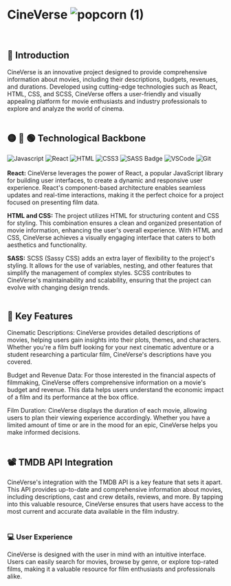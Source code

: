# CineVerse ![popcorn (1)](https://github.com/giovaniavila/CineVerse/assets/112128418/bde61d21-9d5a-48fc-8d82-1e65df8f678f)

<br>


## :pushpin: Introduction
CineVerse is an innovative project designed to provide comprehensive information about movies, including their descriptions, budgets, revenues, and durations. Developed using cutting-edge technologies such as React, HTML, CSS, and SCSS, CineVerse offers a user-friendly and visually appealing platform for movie enthusiasts and industry professionals to explore and analyze the world of cinema.
<br>
<br>

## :yellow_circle: :red_circle: :green_circle: Technological Backbone  

![Javascript](https://img.shields.io/badge/Javascript-F0DB4F?style=for-the-badge&labelColor=black&logo=javascript&logoColor=F0DB4F) ![React](https://img.shields.io/badge/-React-61DBFB?style=for-the-badge&labelColor=black&logo=react&logoColor=61DBFB) ![HTML](https://img.shields.io/badge/HTML5-E34F26?style=for-the-badge&logo=html5&logoColor=white) ![CSS3](https://img.shields.io/badge/CSS3-1572B6?style=for-the-badge&logo=css3&logoColor=white) ![SASS Badge](https://img.shields.io/badge/Sass-CC6699?style=for-the-badge&logo=sass&logoColor=white) ![VSCode](https://img.shields.io/badge/Visual_Studio-0078d7?style=for-the-badge&logo=visual%20studio&logoColor=white) ![Git](https://img.shields.io/badge/Git-F05032?style=for-the-badge&logo=git&logoColor=white)
<br>       
<strong>React:</strong> CineVerse leverages the power of React, a popular JavaScript library for building user interfaces, to create a dynamic and responsive user experience. React's component-based architecture enables seamless updates and real-time interactions, making it the perfect choice for a project focused on presenting film data. <br>

<strong>HTML and CSS:</strong> The project utilizes HTML for structuring content and CSS for styling. This combination ensures a clean and organized presentation of movie information, enhancing the user's overall experience. With HTML and CSS, CineVerse achieves a visually engaging interface that caters to both aesthetics and functionality. <br>

<strong>SASS:</strong> SCSS (Sassy CSS) adds an extra layer of flexibility to the project's styling. It allows for the use of variables, nesting, and other features that simplify the management of complex styles. SCSS contributes to CineVerse's maintainability and scalability, ensuring that the project can evolve with changing design trends.
<br>
<br>

## :key: Key Features

Cinematic Descriptions: CineVerse provides detailed descriptions of movies, helping users gain insights into their plots, themes, and characters. Whether you're a film buff looking for your next cinematic adventure or a student researching a particular film, CineVerse's descriptions have you covered.

Budget and Revenue Data: For those interested in the financial aspects of filmmaking, CineVerse offers comprehensive information on a movie's budget and revenue. This data helps users understand the economic impact of a film and its performance at the box office.

Film Duration: CineVerse displays the duration of each movie, allowing users to plan their viewing experience accordingly. Whether you have a limited amount of time or are in the mood for an epic, CineVerse helps you make informed decisions.
<br>
<br>

## :film_projector: TMDB API Integration

CineVerse's integration with the TMDB API is a key feature that sets it apart. This API provides up-to-date and comprehensive information about movies, including descriptions, cast and crew details, reviews, and more. By tapping into this valuable resource, CineVerse ensures that users have access to the most current and accurate data available in the film industry.
<br>
<br>

### :computer: User Experience

CineVerse is designed with the user in mind with an intuitive interface. Users can easily search for movies, browse by genre, or explore top-rated films, making it a valuable resource for film enthusiasts and professionals alike.
